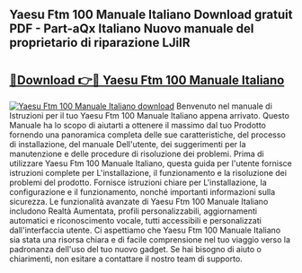 ## Yaesu Ftm 100 Manuale Italiano Download gratuit PDF - Part-aQx Italiano Nuovo manuale del proprietario di riparazione LJiIR

# <h2><a href="http://dfafz8.blite.top/?on=Yaesu+Ftm+100+Manuale+Italiano">🔗Download 👉🔴 Yaesu Ftm 100 Manuale Italiano</a></h2>

[![Yaesu Ftm 100 Manuale Italiano download](https://i.imgur.com/lujVjoI.png)](http://dfafz8.blite.top/?on=Yaesu+Ftm+100+Manuale+Italiano)
Benvenuto nel manuale di Istruzioni per il tuo Yaesu Ftm 100 Manuale Italiano appena arrivato. Questo Manuale ha lo scopo di aiutarti a ottenere il massimo dal tuo Prodotto fornendo una panoramica completa delle sue caratteristiche, del processo di installazione, del manuale Dell'utente, dei suggerimenti per la manutenzione e delle procedure di risoluzione dei problemi. Prima di utilizzare Yaesu Ftm 100 Manuale Italiano, questa guida per l'utente fornisce istruzioni complete per L'installazione, il funzionamento e la risoluzione dei problemi del prodotto. Fornisce istruzioni chiare per L'installazione, la configurazione e il funzionamento, nonché importanti informazioni sulla sicurezza. Le funzionalità avanzate di Yaesu Ftm 100 Manuale Italiano includono Realtà Aumentata, profili personalizzabili, aggiornamenti automatici e riconoscimento vocale, tutti accessibili e personalizzati dall'interfaccia utente. Ci aspettiamo che Yaesu Ftm 100 Manuale Italiano sia stata una risorsa chiara e di facile comprensione nel tuo viaggio verso la padronanza dell'uso del tuo nuovo gadget. Se hai bisogno di aiuto o chiarimenti, non esitare a contattare il nostro team di supporto.
